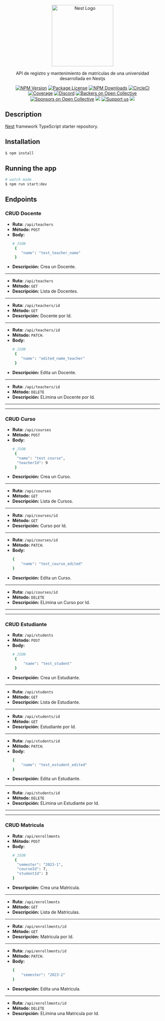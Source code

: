 <p align="center">
  <a href="http://nestjs.com/" target="blank"><img src="https://nestjs.com/img/logo-small.svg" width="200" alt="Nest Logo" /></a>
</p>

[circleci-image]: https://img.shields.io/circleci/build/github/nestjs/nest/master?token=abc123def456
[circleci-url]: https://circleci.com/gh/nestjs/nest

  <p align="center">API de registro y mantenimiento de matrículas de una universidad desarrollada en Nestjs </p>
    <p align="center">
<a href="https://www.npmjs.com/~nestjscore" target="_blank"><img src="https://img.shields.io/npm/v/@nestjs/core.svg" alt="NPM Version" /></a>
<a href="https://www.npmjs.com/~nestjscore" target="_blank"><img src="https://img.shields.io/npm/l/@nestjs/core.svg" alt="Package License" /></a>
<a href="https://www.npmjs.com/~nestjscore" target="_blank"><img src="https://img.shields.io/npm/dm/@nestjs/common.svg" alt="NPM Downloads" /></a>
<a href="https://circleci.com/gh/nestjs/nest" target="_blank"><img src="https://img.shields.io/circleci/build/github/nestjs/nest/master" alt="CircleCI" /></a>
<a href="https://coveralls.io/github/nestjs/nest?branch=master" target="_blank"><img src="https://coveralls.io/repos/github/nestjs/nest/badge.svg?branch=master#9" alt="Coverage" /></a>
<a href="https://discord.gg/G7Qnnhy" target="_blank"><img src="https://img.shields.io/badge/discord-online-brightgreen.svg" alt="Discord"/></a>
<a href="https://opencollective.com/nest#backer" target="_blank"><img src="https://opencollective.com/nest/backers/badge.svg" alt="Backers on Open Collective" /></a>
<a href="https://opencollective.com/nest#sponsor" target="_blank"><img src="https://opencollective.com/nest/sponsors/badge.svg" alt="Sponsors on Open Collective" /></a>
  <a href="https://paypal.me/kamilmysliwiec" target="_blank"><img src="https://img.shields.io/badge/Donate-PayPal-ff3f59.svg"/></a>
    <a href="https://opencollective.com/nest#sponsor"  target="_blank"><img src="https://img.shields.io/badge/Support%20us-Open%20Collective-41B883.svg" alt="Support us"></a>
  <a href="https://twitter.com/nestframework" target="_blank"><img src="https://img.shields.io/twitter/follow/nestframework.svg?style=social&label=Follow"></a>
</p>
  <!--[![Backers on Open Collective](https://opencollective.com/nest/backers/badge.svg)](https://opencollective.com/nest#backer)
  [![Sponsors on Open Collective](https://opencollective.com/nest/sponsors/badge.svg)](https://opencollective.com/nest#sponsor)-->

## Description

[Nest](https://github.com/nestjs/nest) framework TypeScript starter repository.

## Installation

```bash
$ npm install
```

## Running the app

```bash
# watch mode
$ npm run start:dev
```
## Endpoints
### CRUD Docente
- **Ruta:** `/api/teachers`
- **Método:** `POST`
- **Body:**
  ```bash
  # JSON
   {
	  "name": "test_teacher_name"
   }
  ``` 
- **Descripción:** Crea un Docente.
---
- **Ruta:** `/api/teachers`
- **Método:** `GET`
- **Descripción:** Lista de Docentes.
---
- **Ruta:** `/api/teachers/id`
- **Método:** `GET`
- **Descripción:** Docente por Id.
---
- **Ruta:** `/api/teachers/id`
- **Método:** `PATCH`.
- **Body:**
  ```bash
  # JSON
   {
	  "name": "edited_name_teacher"
   }
  ``` 
- **Descripción:** Edita un Docente.
---
- **Ruta:** `/api/teachers/id`
- **Método:** `DELETE`
- **Descripción:** ELimina un Docente por Id.
---
---
### CRUD Curso
- **Ruta:** `/api/courses`
- **Método:** `POST`
- **Body:**
  ```bash
  # JSON
   {
  	"name": "test course",
  	"teacherId": 9
   }
  ``` 
- **Descripción:** Crea un Curso.
---
- **Ruta:** `/api/courses`
- **Método:** `GET`
- **Descripción:** Lista de Cursos.
---
- **Ruta:** `/api/courses/id`
- **Método:** `GET`
- **Descripción:** Curso por Id.
---
- **Ruta:** `/api/courses/id`
- **Método:** `PATCH`.
- **Body:**
  ```bash
  {
	  "name": "test_course_edited"
  }
  ``` 
- **Descripción:** Edita un Curso.
---
- **Ruta:** `/api/courses/id`
- **Método:** `DELETE`
- **Descripción:** ELimina un Curso por Id.
---
---
### CRUD Estudiante
- **Ruta:** `/api/students`
- **Método:** `POST`
- **Body:**
  ```bash
  # JSON
   {
	   "name": "test_student"
   }
  ``` 
- **Descripción:** Crea un Estudiante.
---
- **Ruta:** `/api/students`
- **Método:** `GET`
- **Descripción:** Lista de Estudiante.
---
- **Ruta:** `/api/students/id`
- **Método:** `GET`
- **Descripción:** Estudiante por Id.
---
- **Ruta:** `/api/students/id`
- **Método:** `PATCH`.
- **Body:**
  ```bash
  {
	  "name": "test_estudent_edited"
  }
  ``` 
- **Descripción:** Edita un Estudiante.
---
- **Ruta:** `/api/students/id`
- **Método:** `DELETE`
- **Descripción:** ELimina un Estudiante por Id.
---
---
### CRUD Matricula
- **Ruta:** `/api/enrollments`
- **Método:** `POST`
- **Body:**
  ```bash
  # JSON
   {
  	"semester": "2023-1",
  	"courseId": 7,
  	"studentId": 3
  }
  ``` 
- **Descripción:** Crea una Matricula.
---
- **Ruta:** `/api/enrollments`
- **Método:** `GET`
- **Descripción:** Lista de Matriculas.
---
- **Ruta:** `/api/enrollments/id`
- **Método:** `GET`
- **Descripción:** Matricula por Id.
---
- **Ruta:** `/api/enrollments/id`
- **Método:** `PATCH`.
- **Body:**
  ```bash
  {
	  "semester": "2023-2"
  }
  ``` 
- **Descripción:** Edita una Matricula.
---
- **Ruta:** `/api/enrollments/id`
- **Método:** `DELETE`
- **Descripción:** ELimina una Matricula por Id.
